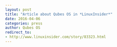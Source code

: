 ```yaml
---
layout: post
title: "Article about Qubes OS in *LinuxInsider*"
date: 2016-04-06
categories: press
author: Qubes OS
redirect_to:
- http://www.linuxinsider.com/story/83323.html
---
```


